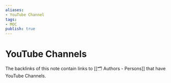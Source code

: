 ```yaml
---
aliases:
- YouTube Channel
tags:
- MOC
publish: true
---
```


# YouTube Channels

The backlinks of this note contain links to [[🗂️ Authors - Persons]] that have YouTube Channels.


